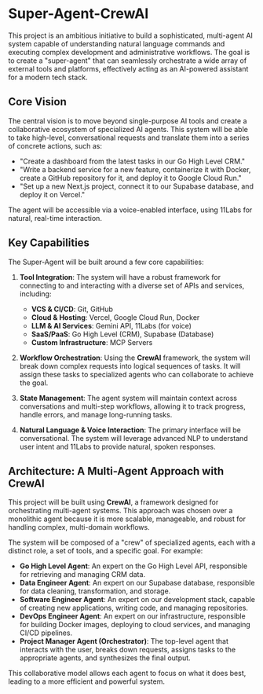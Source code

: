 # Super-Agent-CrewAI

This project is an ambitious initiative to build a sophisticated, multi-agent AI system capable of understanding natural language commands and executing complex development and administrative workflows. The goal is to create a "super-agent" that can seamlessly orchestrate a wide array of external tools and platforms, effectively acting as an AI-powered assistant for a modern tech stack.

## Core Vision

The central vision is to move beyond single-purpose AI tools and create a collaborative ecosystem of specialized AI agents. This system will be able to take high-level, conversational requests and translate them into a series of concrete actions, such as:

-   "Create a dashboard from the latest tasks in our Go High Level CRM."
-   "Write a backend service for a new feature, containerize it with Docker, create a GitHub repository for it, and deploy it to Google Cloud Run."
-   "Set up a new Next.js project, connect it to our Supabase database, and deploy it on Vercel."

The agent will be accessible via a voice-enabled interface, using 11Labs for natural, real-time interaction.

## Key Capabilities

The Super-Agent will be built around a few core capabilities:

1.  **Tool Integration**: The system will have a robust framework for connecting to and interacting with a diverse set of APIs and services, including:
    -   **VCS & CI/CD**: Git, GitHub
    -   **Cloud & Hosting**: Vercel, Google Cloud Run, Docker
    -   **LLM & AI Services**: Gemini API, 11Labs (for voice)
    -   **SaaS/PaaS**: Go High Level (CRM), Supabase (Database)
    -   **Custom Infrastructure**: MCP Servers

2.  **Workflow Orchestration**: Using the **CrewAI** framework, the system will break down complex requests into logical sequences of tasks. It will assign these tasks to specialized agents who can collaborate to achieve the goal.

3.  **State Management**: The agent system will maintain context across conversations and multi-step workflows, allowing it to track progress, handle errors, and manage long-running tasks.

4.  **Natural Language & Voice Interaction**: The primary interface will be conversational. The system will leverage advanced NLP to understand user intent and 11Labs to provide natural, spoken responses.

## Architecture: A Multi-Agent Approach with CrewAI

This project will be built using **CrewAI**, a framework designed for orchestrating multi-agent systems. This approach was chosen over a monolithic agent because it is more scalable, manageable, and robust for handling complex, multi-domain workflows.

The system will be composed of a "crew" of specialized agents, each with a distinct role, a set of tools, and a specific goal. For example:

-   **Go High Level Agent**: An expert on the Go High Level API, responsible for retrieving and managing CRM data.
-   **Data Engineer Agent**: An expert on our Supabase database, responsible for data cleaning, transformation, and storage.
-   **Software Engineer Agent**: An expert on our development stack, capable of creating new applications, writing code, and managing repositories.
-   **DevOps Engineer Agent**: An expert on our infrastructure, responsible for building Docker images, deploying to cloud services, and managing CI/CD pipelines.
-   **Project Manager Agent (Orchestrator)**: The top-level agent that interacts with the user, breaks down requests, assigns tasks to the appropriate agents, and synthesizes the final output.

This collaborative model allows each agent to focus on what it does best, leading to a more efficient and powerful system.
